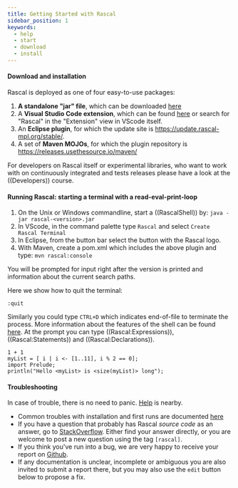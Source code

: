 ```yaml
---
title: Getting Started with Rascal
sidebar_position: 1
keywords:
  - help
  - start
  - download
  - install
---
```


#### Download and installation

Rascal is deployed as one of four easy-to-use packages:
1. **A standalone "jar" file**, which can be downloaded [here](https://update.rascal-mpl.org/console/rascal-shell-stable.jar)
2. A **Visual Studio Code extension**, which can be found [here](https://marketplace.visualstudio.com/items?itemName=usethesource.rascalmpl) or search for "Rascal" in the "Extension" view in VScode itself.
3. An **Eclipse plugin**, for which the update site is <https://update.rascal-mpl.org/stable/>.
4. A set of **Maven MOJOs**, for which the plugin repository is <https://releases.usethesource.io/maven/>

For developers on Rascal itself or experimental libraries, who want to work with on continuously integrated and tests releases please have a look at the ((Developers)) course.

#### Running Rascal: starting a terminal with a read-eval-print-loop

1. On the Unix or Windows commandline, start a ((RascalShell)) by: `java -jar rascal-<version>.jar`
2. In VScode, in the command palette type `Rascal` and select `Create Rascal Terminal`
3. In Eclipse, from the button bar select the button with the Rascal logo.
4. With Maven, create a pom.xml which includes the above plugin and type: `mvn rascal:console`

You will be prompted for input right after the version is printed and information about the current search paths. 

Here we show how to quit the terminal:
```rascal
:quit
```

Similarly you could type `CTRL+D` which indicates end-of-file to terminate the process. More information 
about the features of the shell can be found [here]((RascalShell)). At the prompt you can type ((Rascal:Expressions)), ((Rascal:Statements)) and ((Rascal:Declarations)).

```rascal-shell
1 + 1
myList = [ i | i <- [1..11], i % 2 == 0];
import Prelude;
println("Hello <myList> is <size(myList)> long");
```

#### Troubleshooting

In case of trouble, there is no need to panic. [Help]((GettingHelp)) is nearby.

* Common troubles with installation and first runs are documented [here]((Troubleshooting))
* If you have a question that probably has Rascal _source code_ as an answer, go to [StackOverflow](http://stackoverflow.com/questions/tagged/rascal). Either find your answer directly, or you are welcome to post a new question using the tag `[rascal]`.
* If you think you've run into a bug, we are very happy to receive your report on [Github](http://github.com/usethesource/rascal/issues). 
* If any documentation is unclear, incomplete or ambiguous you are also invited to submit a report there, but you may also use the `edit` button below to propose a fix.

